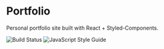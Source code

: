 # Portfolio

Personal portfolio site built with React + Styled-Components.

![Build Status][Travis-shield] ![JavaScript Style Guide][Prettier-shield]



[//]: <References>

[Travis-shield]: <https://travis-ci.com/alexcasche/react-starter.svg?branch=master>
[Prettier-shield]: <https://img.shields.io/badge/code_style-prettier-ff69b4.svg?style=flat-circle>